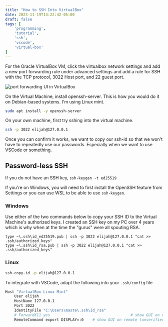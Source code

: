 ```yaml
---
title: "How to SSH Into VirtualBox"
date: 2023-11-19T14:22:42-05:00
draft: false
tags: [
    'programming',
    'tutorial',
    'ssh',
    'vscode',
    'virtual-box'
]
---
```


For the Oracle VirtualBox VM, click the virtualbox network settings and add a new port forwarding rule under advanced settings and add a rule for SSH with the TCP protocol, 3022 Host port, and 22 guest port.

![port forwarding UI in VirtualBox](/images/virtual-box/port-forwarding-ssh.png)

On the Virtual Machine, install openssh-server. This is how you would do it on Debian-based systems. I'm using Linux mint.

```sh
sudo apt install -y openssh-server
```

On your own machine, first try sshing into the virtual machine.

```sh
ssh -p 3022 elijah@127.0.0.1
```

Once you can confirm it works, we want to copy our ssh-id so that we won't have to repeatedly use our passwords. Especially when we want to use VSCode or something.

## Password-less SSH

If you do not have an SSH key, `ssh-keygen -t ed25519`

If you're on Windows, you will need to first install the OpenSSH feature from Settings or you can use WSL to be able to use `ssh-keygen`.

### Windows

Use either of the two commands below to copy your SSH ID to the Virtual Machine's authorized keys. I created an SSH key on my PC over 4 years which is why when at the time the "gurus" were all spouting RSA.

```pwsh
type ~\.ssh\id_ed25519.pub | ssh -p 3022 elijah@127.0.0.1 "cat >> .ssh/authorized_keys"
type ~\.ssh\id_rsa.pub | ssh -p 3022 elijah@127.0.0.1 "cat >> .ssh/authorized_keys"
```

### Linux

```sh
ssh-copy-id -p elijah@127.0.0.1
```

To integrate with VSCode, adapt the following into your `.ssh/config` file

```sh
Host "VirtualBox Linux Mint"
    User elijah
    HostName 127.0.0.1
    Port 3022
    IdentityFile "C:\Users\maste\.ssh\id_rsa"
    # ForwardX11 yes                                    # show GUI on client    (unverified)
    RemoteCommand export DISPLAY=:0    # show GUI on remote (unverified)
```
